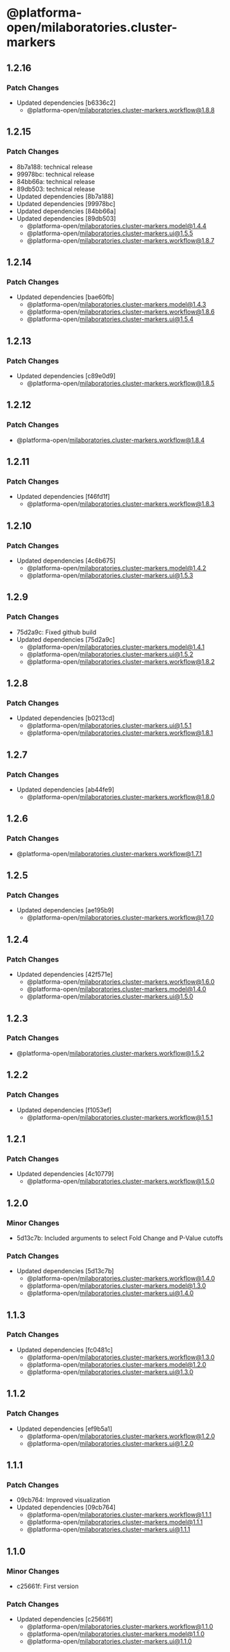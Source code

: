 # @platforma-open/milaboratories.cluster-markers

## 1.2.16

### Patch Changes

- Updated dependencies [b6336c2]
  - @platforma-open/milaboratories.cluster-markers.workflow@1.8.8

## 1.2.15

### Patch Changes

- 8b7a188: technical release
- 99978bc: technical release
- 84bb66a: technical release
- 89db503: technical release
- Updated dependencies [8b7a188]
- Updated dependencies [99978bc]
- Updated dependencies [84bb66a]
- Updated dependencies [89db503]
  - @platforma-open/milaboratories.cluster-markers.model@1.4.4
  - @platforma-open/milaboratories.cluster-markers.ui@1.5.5
  - @platforma-open/milaboratories.cluster-markers.workflow@1.8.7

## 1.2.14

### Patch Changes

- Updated dependencies [bae60fb]
  - @platforma-open/milaboratories.cluster-markers.model@1.4.3
  - @platforma-open/milaboratories.cluster-markers.workflow@1.8.6
  - @platforma-open/milaboratories.cluster-markers.ui@1.5.4

## 1.2.13

### Patch Changes

- Updated dependencies [c89e0d9]
  - @platforma-open/milaboratories.cluster-markers.workflow@1.8.5

## 1.2.12

### Patch Changes

- @platforma-open/milaboratories.cluster-markers.workflow@1.8.4

## 1.2.11

### Patch Changes

- Updated dependencies [f46fd1f]
  - @platforma-open/milaboratories.cluster-markers.workflow@1.8.3

## 1.2.10

### Patch Changes

- Updated dependencies [4c6b675]
  - @platforma-open/milaboratories.cluster-markers.model@1.4.2
  - @platforma-open/milaboratories.cluster-markers.ui@1.5.3

## 1.2.9

### Patch Changes

- 75d2a9c: Fixed github build
- Updated dependencies [75d2a9c]
  - @platforma-open/milaboratories.cluster-markers.model@1.4.1
  - @platforma-open/milaboratories.cluster-markers.ui@1.5.2
  - @platforma-open/milaboratories.cluster-markers.workflow@1.8.2

## 1.2.8

### Patch Changes

- Updated dependencies [b0213cd]
  - @platforma-open/milaboratories.cluster-markers.ui@1.5.1
  - @platforma-open/milaboratories.cluster-markers.workflow@1.8.1

## 1.2.7

### Patch Changes

- Updated dependencies [ab44fe9]
  - @platforma-open/milaboratories.cluster-markers.workflow@1.8.0

## 1.2.6

### Patch Changes

- @platforma-open/milaboratories.cluster-markers.workflow@1.7.1

## 1.2.5

### Patch Changes

- Updated dependencies [ae195b9]
  - @platforma-open/milaboratories.cluster-markers.workflow@1.7.0

## 1.2.4

### Patch Changes

- Updated dependencies [42f571e]
  - @platforma-open/milaboratories.cluster-markers.workflow@1.6.0
  - @platforma-open/milaboratories.cluster-markers.model@1.4.0
  - @platforma-open/milaboratories.cluster-markers.ui@1.5.0

## 1.2.3

### Patch Changes

- @platforma-open/milaboratories.cluster-markers.workflow@1.5.2

## 1.2.2

### Patch Changes

- Updated dependencies [f1053ef]
  - @platforma-open/milaboratories.cluster-markers.workflow@1.5.1

## 1.2.1

### Patch Changes

- Updated dependencies [4c10779]
  - @platforma-open/milaboratories.cluster-markers.workflow@1.5.0

## 1.2.0

### Minor Changes

- 5d13c7b: Included arguments to select Fold Change and P-Value cutoffs

### Patch Changes

- Updated dependencies [5d13c7b]
  - @platforma-open/milaboratories.cluster-markers.workflow@1.4.0
  - @platforma-open/milaboratories.cluster-markers.model@1.3.0
  - @platforma-open/milaboratories.cluster-markers.ui@1.4.0

## 1.1.3

### Patch Changes

- Updated dependencies [fc0481c]
  - @platforma-open/milaboratories.cluster-markers.workflow@1.3.0
  - @platforma-open/milaboratories.cluster-markers.model@1.2.0
  - @platforma-open/milaboratories.cluster-markers.ui@1.3.0

## 1.1.2

### Patch Changes

- Updated dependencies [ef9b5a1]
  - @platforma-open/milaboratories.cluster-markers.workflow@1.2.0
  - @platforma-open/milaboratories.cluster-markers.ui@1.2.0

## 1.1.1

### Patch Changes

- 09cb764: Improved visualization
- Updated dependencies [09cb764]
  - @platforma-open/milaboratories.cluster-markers.workflow@1.1.1
  - @platforma-open/milaboratories.cluster-markers.model@1.1.1
  - @platforma-open/milaboratories.cluster-markers.ui@1.1.1

## 1.1.0

### Minor Changes

- c25661f: First version

### Patch Changes

- Updated dependencies [c25661f]
  - @platforma-open/milaboratories.cluster-markers.workflow@1.1.0
  - @platforma-open/milaboratories.cluster-markers.model@1.1.0
  - @platforma-open/milaboratories.cluster-markers.ui@1.1.0
